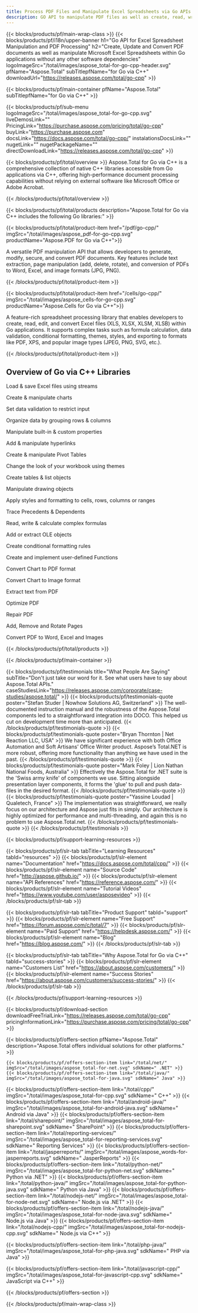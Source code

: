 ```yaml
---
title: Process PDF Files and Manipulate Excel Spreadsheets via Go APIs
description: GO API to manipulate PDF files as well as create, read, write and parse Excel spreadsheets via Go applications.
---
```


{{< blocks/products/pf/main-wrap-class >}}
{{< blocks/products/pf/i18n/upper-banner h1="Go API for Excel Spreadsheet Manipulation and PDF Processing" h2="Create, Update and Convert PDF documents as well as manipulate Microsoft Excel Spreadsheets within Go applications without any other software dependencies" logoImageSrc="/total/images/aspose_total-for-go-cpp-header.svg" pfName="Aspose.Total" subTitlepfName="for Go via C++" downloadUrl="https://releases.aspose.com/total/go-cpp" >}}

{{< blocks/products/pf/main-container pfName="Aspose.Total" subTitlepfName="for Go via C++" >}}

{{< blocks/products/pf/sub-menu logoImageSrc="/total/images/aspose_total-for-go-cpp.svg" liveDemosLink="" PricingLink="https://purchase.aspose.com/pricing/total/go-cpp" buyLink="https://purchase.aspose.com" docsLink="https://docs.aspose.com/total/go-cpp/" instalationsDocsLink="" nugetLink="" nugetPackageName="" directDownloadLink="https://releases.aspose.com/total/go-cpp" >}}

{{< blocks/products/pf/total/overview >}}
Aspose.Total for Go via C++ is a comprehensive collection of native C++ libraries accessible from Go applications via C++, offering high-performance document processing capabilities without relying on external software like Microsoft Office or Adobe Acrobat.

{{< /blocks/products/pf/total/overview >}}

{{< blocks/products/pf/total/products description="Aspose.Total for Go via C++ includes the following Go libraries:" >}}


{{< blocks/products/pf/total/product-item href="/pdf/go-cpp/" imgSrc="/total/images/aspose_pdf-for-go-cpp.svg" productName="Aspose.PDF for Go via C++">}}

A versatile PDF manipulation API that allows developers to generate, modify, secure, and convert PDF documents. Key features include text extraction, page manipulation (add, delete, rotate), and conversion of PDFs to Word, Excel, and image formats (JPG, PNG).

{{< /blocks/products/pf/total/product-item >}}

{{< blocks/products/pf/total/product-item href="/cells/go-cpp/" imgSrc="/total/images/aspose_cells-for-go-cpp.svg" productName="Aspose.Cells for Go via C++">}}

A feature-rich spreadsheet processing library that enables developers to create, read, edit, and convert Excel files (XLS, XLSX, XLSM, XLSB) within Go applications. It supports complex tasks such as formula calculation, data validation, conditional formatting, themes, styles, and exporting to formats like PDF, XPS, and popular image types (JPEG, PNG, SVG, etc.).

{{< /blocks/products/pf/total/product-item >}}

<!--<p></p>-->
<h2 class="pr-ft">
 <a class="anchor" id="features" name="features">
 </a>
 Overview of Go via C++ Libraries
</h2>
   <p>
   </p>
<div class="col-lg-4"><em class="fa fa-save ico-blue fa-2x col-lg-2"></em><p class="col-lg-10">Load &amp; save Excel files using streams</p></div>
<div class="col-lg-4"><em class="fa fa-bar-chart ico-blue fa-2x col-lg-2"></em><p class="col-lg-10">Create &amp; manipulate charts</p></div>
<div class="col-lg-4"><em class="fa fa-check-square-o ico-blue fa-2x col-lg-2"></em><p class="col-lg-10">Set data validation to restrict input</p></div>
<div class="col-lg-4"><em class="fa fa-table ico-blue fa-2x col-lg-2"></em><p class="col-lg-10">Organize data by grouping rows &amp; columns</p></div>
<div class="col-lg-4"><em class="fa fa-object-ungroup ico-blue fa-2x col-lg-2"></em><p class="col-lg-10">Manipulate built-in &amp; custom properties</p></div>
<div class="col-lg-4"><em class="fa fa-link ico-blue fa-2x col-lg-2"></em><p class="col-lg-10">Add &amp; manipulate hyperlinks</p></div>
<div class="col-lg-4"><em class="fa fa-list-alt ico-blue fa-2x col-lg-2"></em><p class="col-lg-10">Create &amp; manipulate Pivot Tables</p></div>
<div class="col-lg-4"><em class="fa fa-magic ico-blue fa-2x col-lg-2"></em><p class="col-lg-10">Change the look of your workbook using themes</p></div>
<div class="col-lg-4"><em class="fa fa-tasks ico-blue fa-2x col-lg-2"></em><p class="col-lg-10">Create tables &amp; list objects</p></div>
<div class="col-lg-4"><em class="fa fa-cog ico-blue fa-2x col-lg-2"></em><p class="col-lg-10">Manipulate drawing objects</p></div>
<div class="col-lg-4"><em class="fa fa-file-excel-o ico-blue fa-2x col-lg-2"></em><p class="col-lg-10">Apply styles and formatting to cells, rows, columns or ranges</p></div>
<div class="col-lg-4"><em class="fa fa-list-ol ico-blue fa-2x col-lg-2"></em><p class="col-lg-10">Trace Precedents &amp; Dependents</p></div>
<div class="col-lg-4"><em class="fa fa-superscript ico-blue fa-2x col-lg-2"></em><p class="col-lg-10">Read, write &amp; calculate complex formulas</p></div>
<div class="col-lg-4"><em class="fa fa-bars ico-blue fa-2x col-lg-2"></em><p class="col-lg-10">Add or extract OLE objects</p></div>
<div class="col-lg-4"><em class="fa fa-tags ico-blue fa-2x col-lg-2"></em><p class="col-lg-10">Create conditional formatting rules</p></div>
<div class="col-lg-4"><em class="fa fa-code ico-blue fa-2x col-lg-2"></em><p class="col-lg-10">Create and implement user-defined Functions</p></div>
<div class="col-lg-4"><em class="fa fa-line-chart ico-blue fa-2x col-lg-2"></em><p class="col-lg-10">Convert Chart to PDF format</p></div>
<div class="col-lg-4"><em class="fa fa-pie-chart ico-blue fa-2x col-lg-2"></em><p class="col-lg-10">Convert Chart to Image format</p></div>

<div class="col-lg-4"><em class="fa fa-file-text-o ico-blue fa-2x col-lg-2"></em><p class="col-lg-10">Extract text from PDF</p></div>
<div class="col-lg-4"><em class="fa fa-th-list ico-blue fa-2x col-lg-2"></em><p class="col-lg-10">Optimize PDF</p></div>
<div class="col-lg-4"><em class="fa fa-print ico-blue fa-2x col-lg-2"></em><p class="col-lg-10">Repair PDF</p></div>
<div class="col-lg-4"><em class="fa fa-cogs ico-blue fa-2x col-lg-2"></em><p class="col-lg-10">Add, Remove and Rotate Pages</p></div>
<div class="col-lg-4"><em class="fa fa-share ico-blue fa-2x col-lg-2"></em><p class="col-lg-10">Convert PDF to Word, Excel and Images</p></div>
   
<!--Feature-section Start-->
<!--Feature-section End-->

{{< /blocks/products/pf/total/products >}}

{{< /blocks/products/pf/main-container >}}

{{< blocks/products/pf/testimonials title="What People Are Saying" subTitle="Don't just take our word for it. See what users have to say about Aspose.Total APIs." caseStudiesLink="https://releases.aspose.com/corporate/case-studies/aspose.total/" >}}
{{< blocks/products/pf/testimonials-quote poster="Stefan Studer | Nowhow Solutions AG, Switzerland" >}}
The well-documented instruction manual and the robustness of the Aspose.Total components led to a straightforward integration into DOCO. This helped us cut on development time more than anticipated.
{{< /blocks/products/pf/testimonials-quote >}}
{{< blocks/products/pf/testimonials-quote poster="Bryan Thornton | Net Reaction LLC, USA" >}}
We have significant experience with both Office Automation and Soft Artisans’ Office Writer product. Aspose’s Total.NET is more robust, offering more functionality than anything we have used in the past.
{{< /blocks/products/pf/testimonials-quote >}}
{{< blocks/products/pf/testimonials-quote poster="Mark Foley | Lion Nathan National Foods, Australia" >}}
Effectively the Aspose.Total for .NET suite is the 'Swiss army knife' of components we use. Sitting alongside presentation layer components, it forms the 'glue' to pull and push data-files in the desired format.
{{< /blocks/products/pf/testimonials-quote >}}
{{< blocks/products/pf/testimonials-quote poster="Yassine Loudad | Qualetech, France" >}}
The implementation was straightforward, we really focus on our architecture and Aspose just fits in simply. Our architecture is highly optimized for performance and multi-threading, and again this is no problem to use Aspose.Total.net.
{{< /blocks/products/pf/testimonials-quote >}}
{{< /blocks/products/pf/testimonials >}}

{{< blocks/products/pf/support-learning-resources >}}

{{< blocks/products/pf/slr-tab tabTitle="Learning Resources" tabId="resources" >}}
{{< blocks/products/pf/slr-element name="Documentation" href="https://docs.aspose.com/total/cpp/" >}} 
{{< blocks/products/pf/slr-element name="Source Code" href="http://aspose.github.io/" >}} 
{{< blocks/products/pf/slr-element name="API References" href="https://reference.aspose.com/" >}} 
{{< blocks/products/pf/slr-element name="Tutorial Videos" href="https://www.youtube.com/user/asposevideo" >}} 
{{< /blocks/products/pf/slr-tab >}}

{{< blocks/products/pf/slr-tab tabTitle="Product Support" tabId="support" >}}
{{< blocks/products/pf/slr-element name="Free Support" href="https://forum.aspose.com/c/total/7" >}} 
{{< blocks/products/pf/slr-element name="Paid Support" href="https://helpdesk.aspose.com/" >}} 
{{< blocks/products/pf/slr-element name="Blog" href="https://blog.aspose.com/" >}} 
{{< /blocks/products/pf/slr-tab >}}

{{< blocks/products/pf/slr-tab tabTitle="Why Aspose.Total for Go via C++" tabId="success-stories" >}}
{{< blocks/products/pf/slr-element name="Customers List" href="https://about.aspose.com/customers/" >}} 
{{< blocks/products/pf/slr-element name="Success Stories" href="https://about.aspose.com/customers/success-stories/" >}} 
{{< /blocks/products/pf/slr-tab >}}

{{< /blocks/products/pf/support-learning-resources >}}

{{< blocks/products/pf/download-section downloadFreeTrialLink="https://releases.aspose.com/total/go-cpp" pricingInformationLink="https://purchase.aspose.com/pricing/total/go-cpp" >}}

{{< blocks/products/pf/offers-section pfName="Aspose.Total" description="Aspose.Total offers individual solutions for other platforms." >}}

    {{< blocks/products/pf/offers-section-item link="/total/net/" imgSrc="/total/images/aspose_total-for-net.svg" sdkName=" .NET" >}}
    {{< blocks/products/pf/offers-section-item link="/total/java/" imgSrc="/total/images/aspose_total-for-java.svg" sdkName=" Java" >}}
   {{< blocks/products/pf/offers-section-item link="/total/cpp/" imgSrc="/total/images/aspose_total-for-cpp.svg" sdkName=" C++" >}}
    {{< blocks/products/pf/offers-section-item link="/total/android-java/" imgSrc="/total/images/aspose_total-for-android-java.svg" sdkName=" Android via Java" >}}
    {{< blocks/products/pf/offers-section-item link="/total/sharepoint/" imgSrc="/total/images/aspose_total-for-sharepoint.svg" sdkName=" SharePoint" >}}
    {{< blocks/products/pf/offers-section-item link="/total/reporting-services/" imgSrc="/total/images/aspose_total-for-reporting-services.svg" sdkName=" Reporting Services" >}}
    {{< blocks/products/pf/offers-section-item link="/total/jasperreports/" imgSrc="/total/images/aspose_words-for-jasperreports.svg" sdkName=" JasperReports" >}}
    {{< blocks/products/pf/offers-section-item link="/total/python-net/" imgSrc="/total/images/aspose_total-for-python-net.svg" sdkName=" Python via .NET" >}}
    {{< blocks/products/pf/offers-section-item link="/total/python-java/" imgSrc="/total/images/aspose_total-for-python-java.svg" sdkName=" Python via Java" >}}
{{< blocks/products/pf/offers-section-item link="/total/nodejs-net/" imgSrc="/total/images/aspose_total-for-node-net.svg" sdkName=" Node.js via .NET" >}}
{{< blocks/products/pf/offers-section-item link="/total/nodejs-java/" imgSrc="/total/images/aspose_total-for-node-java.svg" sdkName=" Node.js via Java" >}}
{{< blocks/products/pf/offers-section-item link="/total/nodejs-cpp/" imgSrc="/total/images/aspose_total-for-nodejs-cpp.svg" sdkName=" Node.js via C++" >}}

 {{< blocks/products/pf/offers-section-item link="/total/php-java/" imgSrc="/total/images/aspose_total-for-php-java.svg" sdkName=" PHP via Java" >}}

 {{< blocks/products/pf/offers-section-item link="/total/javascript-cpp/" imgSrc="/total/images/aspose_total-for-javascript-cpp.svg" sdkName=" JavaScript via C++" >}}


{{< /blocks/products/pf/offers-section >}}

{{< /blocks/products/pf/main-wrap-class >}}
